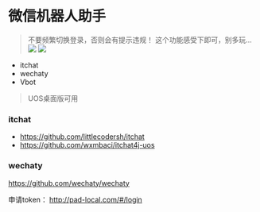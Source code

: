 # 微信机器人助手

> 不要频繁切换登录，否则会有提示违规！
> 这个功能感受下即可，别多玩...
> ![](images/wechat-01.png)
> ![](images/wechat-02.png)

- itchat
- wechaty
- Vbot

> UOS桌面版可用

### itchat

- https://github.com/littlecodersh/itchat
- https://github.com/wxmbaci/itchat4j-uos

### wechaty

https://github.com/wechaty/wechaty

申请token： http://pad-local.com/#/login

